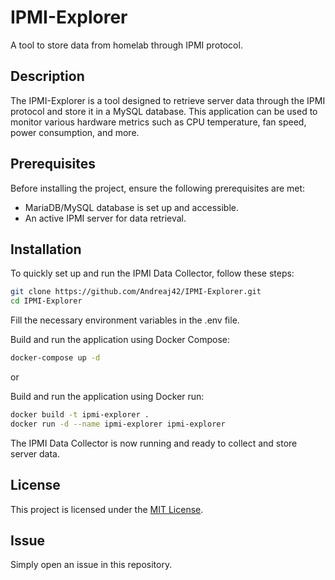 # IPMI-Explorer
A tool to store data from homelab through IPMI protocol.

## Description
The IPMI-Explorer is a tool designed to retrieve server data through the IPMI protocol and store it in a MySQL database. This application can be used to monitor various hardware metrics such as CPU temperature, fan speed, power consumption, and more.

## Prerequisites
Before installing the project, ensure the following prerequisites are met:

* MariaDB/MySQL database is set up and accessible.
* An active IPMI server for data retrieval.

## Installation
To quickly set up and run the IPMI Data Collector, follow these steps:

```bash
git clone https://github.com/Andreaj42/IPMI-Explorer.git
cd IPMI-Explorer
```

Fill the necessary environment variables in the .env file.

Build and run the application using Docker Compose:

```bash
docker-compose up -d
```

or

Build and run the application using Docker run:

```bash
docker build -t ipmi-explorer .
docker run -d --name ipmi-explorer ipmi-explorer
```

The IPMI Data Collector is now running and ready to collect and store server data.

## License
This project is licensed under the [MIT License](https://github.com/Andreaj42/IPMI-Explorer/blob/main/LICENSE).

## Issue
Simply open an issue in this repository.
